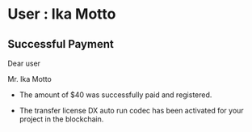 User : Ika Motto
=============

Successful Payment
---------------------

Dear user

Mr. Ika Motto

* The amount of $40 was successfully paid and registered.

* The transfer license DX auto run codec has been activated for your project in the blockchain.
  # 
